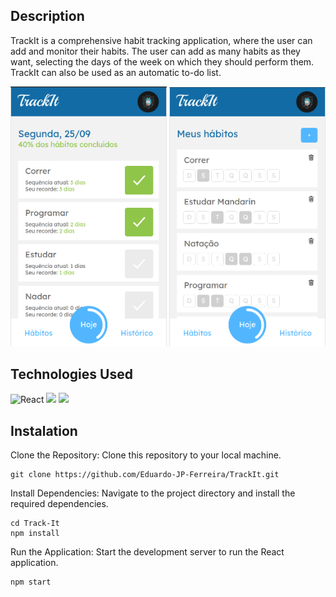 ## Description
TrackIt is a comprehensive habit tracking application, where the user can add and monitor their habits. The user can add as many habits as they want, selecting the days of the week on which they should perform them. TrackIt can also be used as an automatic to-do list.
<p>
<img width=250px src="./public/assets/trackit.png"/>
<img width=250px src="./public/assets/habits.png"/>
</p>

## Technologies Used

<p>
<img src="https://img.shields.io/badge/React-61DAFB.svg?style=for-the-badge&logo=React&logoColor=black" alt='React'/>
<img src="https://img.shields.io/badge/styledcomponents-DB7093.svg?style=for-the-badge&logo=styled-components&logoColor=white"/>
<img src="https://img.shields.io/badge/Axios-5A29E4.svg?style=for-the-badge&logo=Axios&logoColor=white"/>
</p>

## Instalation

Clone the Repository: Clone this repository to your local machine.
```
git clone https://github.com/Eduardo-JP-Ferreira/TrackIt.git
```

Install Dependencies: Navigate to the project directory and install the required dependencies.

```
cd Track-It
npm install
```

Run the Application: Start the development server to run the React application.

```
npm start
```


